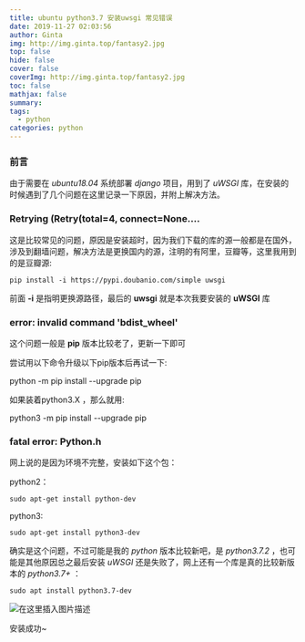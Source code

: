 ```yaml
---
title: ubuntu python3.7 安装uwsgi 常见错误
date: 2019-11-27 02:03:56
author: Ginta
img: http://img.ginta.top/fantasy2.jpg
top: false
hide: false
cover: false
coverImg: http://img.ginta.top/fantasy2.jpg
toc: false
mathjax: false
summary:
tags: 
  - python
categories: python
---
```

### 前言
由于需要在 *ubuntu18.04* 系统部署 *django* 项目，用到了 *uWSGI* 库，在安装的时候遇到了几个问题在这里记录一下原因，并附上解决方法。

### Retrying (Retry(total=4, connect=None....
这是比较常见的问题，原因是安装超时，因为我们下载的库的源一般都是在国外，涉及到翻墙问题，解决方法是更换国内的源，注明的有阿里，豆瓣等，这里我用到的是豆瓣源:
```pip install -i https://pypi.doubanio.com/simple uwsgi```
前面 **-i** 是指明更换源路径，最后的 **uwsgi** 就是本次我要安装的 **uWSGI** 库

### error: invalid command 'bdist_wheel'
这个问题一般是 **pip** 版本比较老了，更新一下即可
尝试用以下命令升级以下pip版本后再试一下:
python -m pip install --upgrade pip
如果装着python3.X ，那么就用:
python3 -m pip install --upgrade pip


### fatal error: Python.h
网上说的是因为环境不完整，安装如下这个包：
python2：
```sudo apt-get install python-dev```
python3:
```sudo apt-get install python3-dev```
确实是这个问题，不过可能是我的 *python* 版本比较新吧，是 *python3.7.2* ，也可能是其他原因总之最后安装 *uWSGI* 还是失败了，网上还有一个库是真的比较新版本的 *python3.7+* ：
```sudo apt install python3.7-dev```
![在这里插入图片描述](https://img-blog.csdnimg.cn/20190824103651540.png)
安装成功~